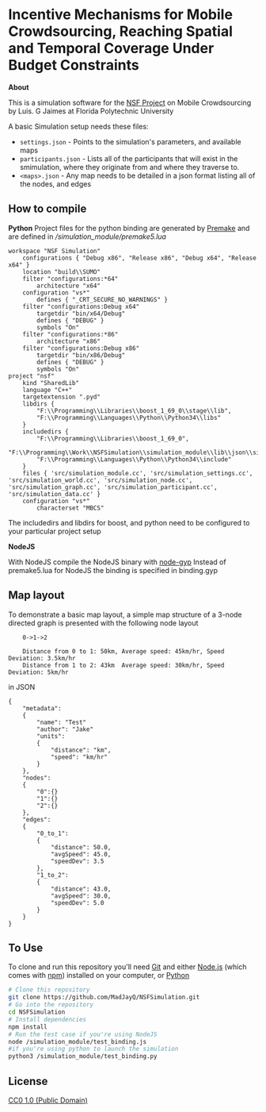 # Incentive Mechanisms for Mobile Crowdsourcing, Reaching Spatial and Temporal Coverage Under Budget Constraints

**About**

This is a simulation software for the [NSF Project](https://nsf.gov/awardsearch/showAward?AWD_ID=1739409&HistoricalAwards=false) on Mobile Crowdsourcing by Luis. G Jaimes at Florida Polytechnic University

A basic Simulation setup needs these files:

- `settings.json` - Points to the simulation's parameters, and available maps
- `participants.json` - Lists all of the participants that will exist in the smimulation, where they originate from and where they traverse to.
- `<maps>.json` - Any map needs to be detailed in a json format listing all of the nodes, and edges

## How to compile
**Python**
Project files for the python binding are generated by [Premake](https://premake.github.io/) and are defined in */simulation_module/premake5.lua*

```
workspace "NSF Simulation"
    configurations { "Debug x86", "Release x86", "Debug x64", "Release x64" }
    location "build\\SUMO"
    filter "configurations:*64"
        architecture "x64"
    configuration "vs*"
        defines { "_CRT_SECURE_NO_WARNINGS" }
    filter "configurations:Debug x64"
        targetdir "bin/x64/Debug"
        defines { "DEBUG" }
        symbols "On"
    filter "configurations:*86"
        architecture "x86"
    filter "configurations:Debug x86"
        targetdir "bin/x86/Debug"
        defines { "DEBUG" }
        symbols "On"
project "nsf"
    kind "SharedLib"
    language "C++"
    targetextension ".pyd"
    libdirs {
        "F:\\Programming\\Libraries\\boost_1_69_0\\stage\\lib",
        "F:\\Programming\\Languages\\Python\\Python34\\libs"
    }
    includedirs {
        "F:\\Programming\\Libraries\\boost_1_69_0",
        "F:\\Programming\\Work\\NSFSimulation\\simulation_module\\lib\\json\\single_include\\nlohmann",
        "F:\\Programming\\Languages\\Python\\Python34\\include"
    }
    files { 'src/simulation_module.cc', 'src/simulation_settings.cc', 'src/simulation_world.cc', 'src/simulation_node.cc', 'src/simulation_graph.cc', 'src/simulation_participant.cc', 'src/simulation_data.cc' }
    configuration "vs*"
        characterset "MBCS"
```

The includedirs and libdirs for boost, and python need to be configured to your particular project setup

**NodeJS**

With NodeJS compile the NodeJS binary with [node-gyp](https://github.com/nodejs/node-gyp)
Instead of premake5.lua for NodeJS the binding is specified in binding.gyp

## Map layout
To demonstrate a basic map layout, a simple map structure of a 3-node directed graph is presented with the following node layout
```
    0->1->2
    
    Distance from 0 to 1: 50km, Average speed: 45km/hr, Speed Deviation: 3.5km/hr
    Distance from 1 to 2: 43km  Average speed: 30km/hr, Speed Deviation: 5km/hr
```

in JSON
```
{
    "metadata":
    {
        "name": "Test"
        "author": "Jake"
        "units":
        {
            "distance": "km",
            "speed": "km/hr"
        }
    },
    "nodes":
    {
        "0":{}
        "1":{}
        "2":{}
    },
    "edges":
    {
        "0_to_1":
        {
            "distance": 50.0,
            "avgSpeed": 45.0,
            "speedDev": 3.5
        },
        "1_to_2":
        {
            "distance": 43.0,
            "avgSpeed": 30.0,
            "speedDev": 5.0
        }
    }
}
```

## To Use

To clone and run this repository you'll need [Git](https://git-scm.com) and either [Node.js](https://nodejs.org/en/download/) (which comes with [npm](http://npmjs.com)) installed on your computer, or [Python](https://www.python.org/)

```bash
# Clone this repository
git clone https://github.com/MadJayQ/NSFSimulation.git
# Go into the repository
cd NSFSimulation
# Install dependencies
npm install
# Run the test case if you're using NodeJS
node /simulation_module/test_binding.js 
#if you're using python to launch the simulation
python3 /simulation_module/test_binding.py
```

## License

[CC0 1.0 (Public Domain)](LICENSE.md)
